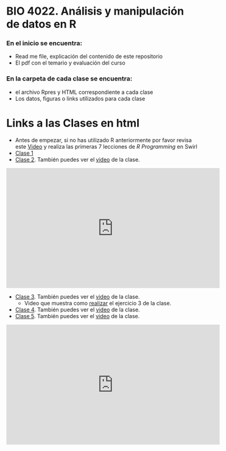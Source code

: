# BIO 4022. Análisis y manipulación de datos en R

### En el inicio se encuentra:

- Read me file, explicación del contenido de este repositorio
- El pdf con el temario y evaluación del curso

### En la carpeta  de cada clase se encuentra:

- el archivo Rpres y HTML correspondiente a cada clase 
- Los datos, figuras o links utilizados para cada clase

# Links a las Clases en html

- Antes de empezar, si no has utilizado R anteriormente por favor revisa este 
  [Video](https://youtu.be/w6L7Ye18yPE) y realiza las primeras 7 lecciones de 
  *R Programming* en Swirl
- [Clase 1](http://rpubs.com/derek_corcoran/Clase1)
- [Clase 2](http://rpubs.com/derek_corcoran/Clase2). También puedes ver el [video](https://youtu.be/Ft6r7pD_eSs) de la clase.

<iframe width="560" height="315" src="https://www.youtube.com/embed/Ft6r7pD_eSs" frameborder="0" allowfullscreen></iframe>

- [Clase 3](http://rpubs.com/derek_corcoran/Clase3). También puedes ver el [video](https://youtu.be/5tjCeFb2oSk) de la clase.
    + Video que muestra como [realizar](https://youtu.be/lDp5OJzeG34) el ejercicio 3 de la clase.
- [Clase 4](http://rpubs.com/derek_corcoran/Clase4). También puedes ver el [video](https://youtu.be/miqDWpVEMRg) de la clase.
- [Clase 5](http://rpubs.com/derek_corcoran/Clase5). También puedes ver el [video](https://youtu.be/bvzi88XRq4c) de la clase.

<iframe width="560" height="315" src="https://www.youtube.com/embed/bvzi88XRq4c" frameborder="0" allowfullscreen></iframe>
